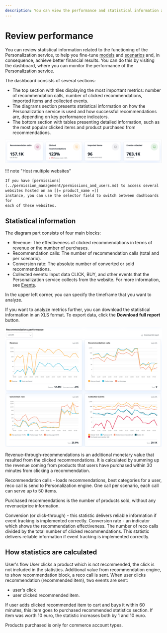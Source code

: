 ```yaml
---
description: You can view the performance and statistical information about the Personalization service in the Personalization dashboard.
---
```


# Review performance

You can review statistical information related to the functioning of the Personalization service, 
to help you fine-tune [models](recommendation_models.md) and [scenarios](scenarios.md) and, 
in consequence, achieve better financial results.
You can do this by visiting the dashboard, where you can monitor the performance 
of the Personalization service.

The dashboard consists of several sections:

- The top section with tiles displaying the most important metrics: number of recommendation calls, number of clicked recommendations, imported items and collected events.
- The diagrams section presents statistical information on how the Personalization service is used and how successful recommendations are, depending on key performance indicators.
- The bottom section with tables presenting detailed information, such as the most popular clicked items and product purchased from recommendations.

![Dashboard tiles](img/dashboard_tiles.png "Dashboard tiles")

!!! note "Host multiple websites"

    If you have [permissions](../permission_management/permissions_and_users.md) to access several websites hosted on an [[= product_name =]] 
    instance, you can use the selector field to switch between dashboards for 
    each of these websites.

## Statistical information

The diagram part consists of four main blocks:

- Revenue:
    The effectiveness of clicked recommendations in terms of revenue or the number of purchases.
- Recommendation calls:
    The number of recommendation calls (total and per scenario).
- Conversion rate:
    The absolute number of converted or sold recommendations.
- Collected events:
    Input data CLICK, BUY, and other events that the Personalization service collects from the website. 
    For more information, see [Events](event_types.md).

In the upper left corner, you can specify the timeframe that you want to analyze.

If you want to analyze metrics further, you can download the statistical information in an XLS format.
To export data, click the **Download full report** button.

![Diagrams on the dashboard](img/dashboard_statistics.png "Performance diagrams on the dashboard")

Revenue-through-recommendations is an additional monetary value that resulted from 
the clicked recommendations. 
It is calculated by summing up the revenue coming from products that users have purchased 
within 30 minutes from clicking a recommendation.

Recommendation calls - loads recommendations, best categories for a user, reco call is send to Personalization engine.
One call per scenario, each call can serve up to 50 items.

Purchased recommendations is the number of products sold, without any 
revenue/price information.

Conversion (or click-through) - this statistic delivers reliable information if event tracking is implemented correctly. Conversion rate - an indicator which shows the recommendation effectiveness. The number of reco calls divided by the total number of clicked recommendations. This statistic delivers reliable information if event tracking is implemented correctly.

## How statistics are calculated

User's flow
User clicks a product which is not recommended, the click is not included in the statistics.
Additional value from recommendation engine, to show recommendation block, a reco call is sent.
When user clicks recommendation (recommended item), two events are sent: 

- user's click
- user clicked recommended item.

If user adds clicked recommended item to cart and buys it within 60 minutes, this item goes to purchased recommended statistics section. If item was worth 10 euro, the statistic increases both by 1 and 10 euro.

Products purchased is only for commerce account types.